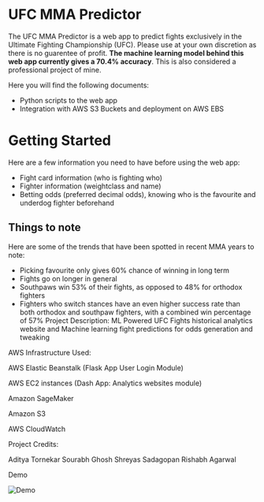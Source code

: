 # UFC MMA Predictor

The UFC MMA Predictor is a web app to predict fights exclusively in the Ultimate Fighting Championship (UFC). Please use at your own discretion as there is no guarentee of profit. **The machine learning model behind this web app currently gives a 70.4% accuracy**. This is also considered a professional project of mine. 

Here you will find the following documents:

* Python scripts to the web app
* Integration with AWS S3 Buckets and deployment on AWS EBS

# Getting Started

Here are a few information you need to have before using the web app:

* Fight card information (who is fighting who)
* Fighter information (weightclass and name)
* Betting odds (preferred decimal odds), knowing who is the favourite and underdog fighter beforehand

## Things to note

Here are some of the trends that have been spotted in recent MMA years to note:

* Picking favourite only gives 60% chance of winning in long term
* Fights go on longer in general 
* Southpaws win 53% of their fights, as opposed to 48% for orthodox fighters 
* Fighters who switch stances have an even higher success rate than both orthodox and southpaw fighters, with a combined win percentage of 57%
Project Description: ML Powered UFC Fights historical analytics website and Machine learning fight predictions for odds generation and tweaking

AWS Infrastructure Used:

AWS Elastic Beanstalk (Flask App User Login Module)

AWS EC2 instances (Dash App: Analytics websites module)

Amazon SageMaker

Amazon S3

AWS CloudWatch


Project Credits:

Aditya Tornekar
Sourabh Ghosh
Shreyas Sadagopan
Rishabh Agarwal

Demo

![Demo](https://user-images.githubusercontent.com/54787115/113495280-79050000-94be-11eb-88d8-efa3b94c7ceb.png)
